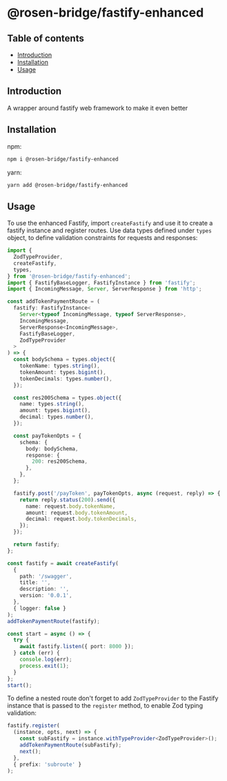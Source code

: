 # @rosen-bridge/fastify-enhanced

## Table of contents

- [Introduction](#introduction)
- [Installation](#installation)
- [Usage](#usage)

## Introduction

A wrapper around fastify web framework to make it even better

## Installation

npm:

```sh
npm i @rosen-bridge/fastify-enhanced
```

yarn:

```sh
yarn add @rosen-bridge/fastify-enhanced
```

## Usage

To use the enhanced Fastify, import `createFastify` and use it to create a fastify instance and register routes. Use data types defined under `types` object, to define validation constraints for requests and responses:

```ts
import {
  ZodTypeProvider,
  createFastify,
  types,
} from '@rosen-bridge/fastify-enhanced';
import { FastifyBaseLogger, FastifyInstance } from 'fastify';
import { IncomingMessage, Server, ServerResponse } from 'http';

const addTokenPaymentRoute = (
  fastify: FastifyInstance<
    Server<typeof IncomingMessage, typeof ServerResponse>,
    IncomingMessage,
    ServerResponse<IncomingMessage>,
    FastifyBaseLogger,
    ZodTypeProvider
  >
) => {
  const bodySchema = types.object({
    tokenName: types.string(),
    tokenAmount: types.bigint(),
    tokenDecimals: types.number(),
  });

  const res200Schema = types.object({
    name: types.string(),
    amount: types.bigint(),
    decimal: types.number(),
  });

  const payTokenOpts = {
    schema: {
      body: bodySchema,
      response: {
        200: res200Schema,
      },
    },
  };

  fastify.post('/payToken', payTokenOpts, async (request, reply) => {
    return reply.status(200).send({
      name: request.body.tokenName,
      amount: request.body.tokenAmount,
      decimal: request.body.tokenDecimals,
    });
  });

  return fastify;
};

const fastify = await createFastify(
  {
    path: '/swagger',
    title: '',
    description: '',
    version: '0.0.1',
  },
  { logger: false }
);
addTokenPaymentRoute(fastify);

const start = async () => {
  try {
    await fastify.listen({ port: 8000 });
  } catch (err) {
    console.log(err);
    process.exit(1);
  }
};
start();
```

To define a nested route don't forget to add `ZodTypeProvider` to the Fastify instance that is passed to the `register` method, to enable Zod typing validation:

```ts
fastify.register(
  (instance, opts, next) => {
    const subFastify = instance.withTypeProvider<ZodTypeProvider>();
    addTokenPaymentRoute(subFastify);
    next();
  },
  { prefix: 'subroute' }
);
```

